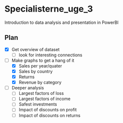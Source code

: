 # Specialisterne_uge_3
 Introduction to data analysis and presentation in PowerBI


## Plan

- [x] Get overview of dataset
    - [ ] look for interesting connections
- [ ] Make graphs to get a hang of it
    - [x] Sales per year/quater
    - [x] Sales by country
    - [x] Returns
    - [x] Revenue by category
- [ ] Deeper analysis
    - [ ] Largest factors of loss
    - [ ] Largest factors of income
    - [ ] Safest investments
    - [ ] Impact of discounts on profit
    - [ ] Impact of discounts on returns
